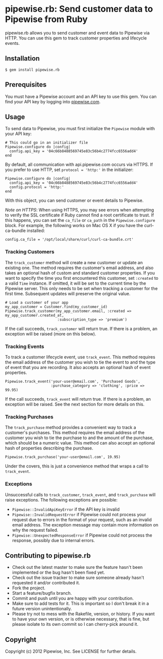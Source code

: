 # pipewise.rb: Send customer data to Pipewise from Ruby

pipewise.rb allows you to send customer and event data to Pipewise via HTTP. You can use this gem to track customer properties and lifecycle events.

## Installation

    $ gem install pipewise.rb

## Prerequisites

You must have a Pipewise account and an API key to use this gem. You can find your API key by logging into [pipewise.com](http://pipewise.com).


## Usage

To send data to Pipewise, you must first initialize the `Pipewise` module with your API key:

    # This could go in an initializer file
    Pipewise.configure do |config|
      config.api_key = '04c66b8488569745e83c56b4c2774fcc6556add4'
    end

By default, all communication with api.pipewise.com occurs via HTTPS. If you prefer to use HTTP, set `protocol = 'http:'` in the initializer:

    Pipewise.configure do |config|
      config.api_key = '04c66b8488569745e83c56b4c2774fcc6556add4'
      config.protocol = 'http:'
    end

With this object, you can send customer or event details to Pipewise.

_Note on HTTPS_: When using HTTPS, you may see errors when attempting to verify the SSL certificate if Ruby cannot find a root certificate to trust. If this happens, you can set the `ca_file` or `ca_path` in the `Pipewise.configure` block. For example, the following works on Mac OS X if you have the curl-ca-bundle installed:

    config.ca_file = '/opt/local/share/curl/curl-ca-bundle.crt'

### Tracking Customers

The `track_customer` method will create a new customer or update an existing one. The method requires the customer's email address, and also takes an optional hash of custom and standard customer properties. If you want to specify the time you first encountered this customer, set `:created` to a valid `Time` instance. If omitted, it will be set to the current time by the Pipewise server. This only needs to be set when tracking a customer for the first time. Subsequent updates will preserve the original value.

    # Load a customer of your app
    my_app_customer = Customer.find(my_customer_id)
    Pipewise.track_customer(my_app_customer.email, :created => my_app_customer.created_at,
                            :subscription_type => 'premium')

If the call succeeds, `track_customer` will return true. If there is a problem, an exception will be raised (more on this below).

### Tracking Events

To track a customer lifecycle event, use `track_event`. This method requires the email address of the customer you wish to tie the event to and the type of event that you are recording. It also accepts an optional hash of event properties.

    Pipewise.track_event('your-user@email.com', 'Purchased Goods', 
                         :purchase_category => 'clothing', :price => 99.95)

If the call succeeds, `track_event` will return true. If there is a problem, an exception will be raised. See the next section for more details on this.

### Tracking Purchases

The `track_purchase` method provides a convenient way to track a customer's purchases. This method requires the email address of the customer you wish to tie the purchase to and the amount of the purchase, which should be a numeric value. This method can also accept an optional hash of properties describing the purchase.

    Pipewise.track_purchase('your-user@email.com', 19.95)

Under the covers, this is just a convenience method that wraps a call to `track_event`.

### Exceptions

Unsuccessful calls to `track_customer`, `track_event`, and `track_purchase` will raise exceptions. The following exceptions are possible:

 * `Pipewise::InvalidApiKeyError` if the API key is invalid
 * `Pipewise::InvalidRequestError` if Pipewise could not process your request due to errors in the format of your request, such as an invalid email address. The exception message may contain more information on why the request failed.
 * `Pipewise::UnexpectedResponseError` if Pipewise could not process the response, possibly due to internal errors.

## Contributing to pipewise.rb
 
 * Check out the latest master to make sure the feature hasn't been implemented or the bug hasn't been fixed yet.
 * Check out the issue tracker to make sure someone already hasn't requested it and/or contributed it.
 * Fork the project.
 * Start a feature/bugfix branch.
 * Commit and push until you are happy with your contribution.
 * Make sure to add tests for it. This is important so I don't break it in a future version unintentionally.
 * Please try not to mess with the Rakefile, version, or history. If you want to have your own version, or is otherwise necessary, that is fine, but please isolate to its own commit so I can cherry-pick around it.

## Copyright

Copyright (c) 2012 Pipewise, Inc. See LICENSE for further details.
